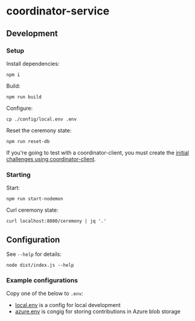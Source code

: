 # coordinator-service

## Development

### Setup

Install dependencies:

```
npm i
```

Build:

```
npm run build
```

Configure:

```
cp ./config/local.env .env
```

Reset the ceremony state:

```
npm run reset-db
```

If you're going to test with a coordinator-client, you must create the
[initial challenges using
coordinator-client](../coordinator-client#initial-challenges-for-testing).

### Starting

Start:

```
npm run start-nodemon
```

Curl ceremony state:

```
curl localhost:8080/ceremony | jq '.'
```

## Configuration

See `--help` for details:

```
node dist/index.js --help
```

### Example configurations

Copy one of the below to `.env`:

* [local.env](./config/local.env) is a config for local development
* [azure.env](./config/azure.env) is congig for storing contributions in Azure blob storage
